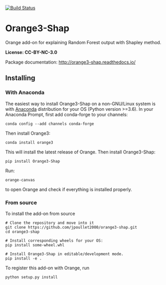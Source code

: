 [![Build Status](https://travis-ci.org/jpoullet2000/orange3-shap.svg?branch=master)](https://travis-ci.org/jpoullet2000/orange3-shap)

Orange3-Shap
============

Orange add-on for explaining Random Forest output with Shapley method.

**License: CC-BY-NC-3.0**

Package documentation: http://orange3-shap.readthedocs.io/

Installing
----------

### With Anaconda

The easiest way to install Orange3-Shap on a non-GNU/Linux system is
with [Anaconda] distribution for your OS (Python version >=3.6).
In your Anaconda Prompt, first add conda-forge to your channels:

    conda config --add channels conda-forge

Then install Orange3:

    conda install orange3

This will install the latest release of Orange. Then install Orange3-Shap:
  
    pip install Orange3-Shap

Run:

    orange-canvas

to open Orange and check if everything is installed properly.


[Anaconda]: https://www.continuum.io/downloads

### From source

To install the add-on from source

    # Clone the repository and move into it
    git clone https://github.com/jpoullet2000/orange3-shap.git
    cd orange3-shap

    # Install corresponding wheels for your OS:
    pip install some-wheel.whl

    # Install Orange3-Shap in editable/development mode.
    pip install -e .

To register this add-on with Orange, run

    python setup.py install
